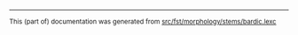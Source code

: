 

* * *

<small>This (part of) documentation was generated from [src/fst/morphology/stems/bardic.lexc](https://github.com/giellalt/lang-gle/blob/main/src/fst/morphology/stems/bardic.lexc)</small>
